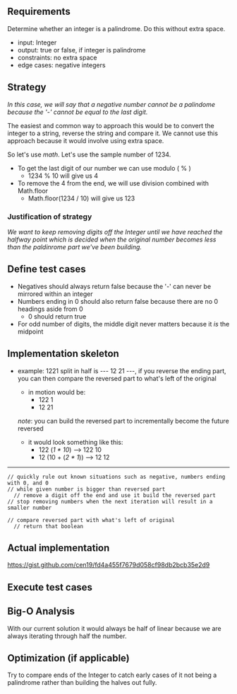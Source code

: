 ## Requirements 

Determine whether an integer is a palindrome. Do this without extra space.



* input: Integer
* output: true or false, if integer is palindrome
* constraints: no extra space
* edge cases: negative integers

## Strategy

_In this case, we will say that a negative number cannot be a palindome because the '-' cannot be equal to the last digit._

The easiest and common way to approach this would be to convert the integer to a string, reverse the string and compare it.
We cannot use this approach because it would involve using extra space.


So let's use _math_. Let's use the sample number of 1234.
* To get the last digit of our number we can use modulo ( % )
  * 1234 % 10 will give us 4
* To remove the 4 from the end, we will use division combined with Math.floor
  * Math.floor(1234 / 10) will give us 123


### Justification of strategy

_We want to keep removing digits off the Integer until we have reached the halfway point which is decided when the original number becomes less than the paldinrome part we've been building._

## Define test cases

* Negatives should always return false because the '-' can never be mirrored within an integer
* Numbers ending in 0 should also return false because there are no 0 headings aside from 0
  * 0 should return true
* For odd number of digits, the middle digit never matters because it _is_ the midpoint

## Implementation skeleton

* example: 1221 split in half is --- 12   21 ---, if you reverse the ending part, you can then compare the reversed part to what's left of the original
  * in motion would be:
    * 122   1  
    * 12   21  

  _note_: you can build the reversed part to incrementally become the future reversed
  * it would look something like this:
    * 122   (_1 * 10_) --> 122  10
    * 12   (10 + (_2 * 1_)) --> 12 12
---
    // quickly rule out known situations such as negative, numbers ending with 0, and 0  
    // while given number is bigger than reversed part  
      // remove a digit off the end and use it build the reversed part  
    // stop removing numbers when the next iteration will result in a smaller number

    // compare reversed part with what's left of original
      // return that boolean

## Actual implementation

https://gist.github.com/cen19/fd4a455f7679d058cf98db2bcb35e2d9

## Execute test cases

## Big-O Analysis

With our current solution it would always be half of linear because we are always iterating through half the number.

## Optimization (if applicable)

Try to compare ends of the Integer to catch early cases of it not being a palindrome rather than building the halves out fully.